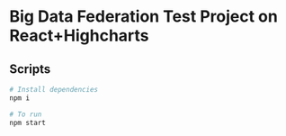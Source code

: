 # Big Data Federation Test Project on React+Highcharts

## Scripts
```bash
# Install dependencies
npm i

# To run
npm start

